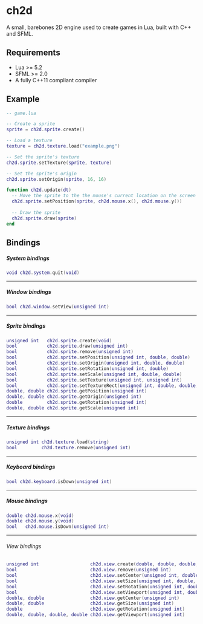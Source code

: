 # ch2d
A small, barebones 2D engine used to create games in Lua, built with C++ and SFML.

## Requirements

*  Lua >= 5.2
*  SFML >= 2.0
*  A fully C++11 compliant compiler

## Example

``` Lua
-- game.lua

-- Create a sprite
sprite = ch2d.sprite.create()

-- Load a texture
texture = ch2d.texture.load("example.png")

-- Set the sprite's texture
ch2d.sprite.setTexture(sprite, texture)

-- Set the sprite's origin
ch2d.sprite.setOrigin(sprite, 16, 16)

function ch2d.update(dt)
  -- Move the sprite to the the mouse's current location on the screen
  ch2d.sprite.setPosition(sprite, ch2d.mouse.x(), ch2d.mouse.y())
  
  -- Draw the sprite
  ch2d.sprite.draw(sprite)
end
```

## Bindings

##### System bindings

``` Lua
void ch2d.system.quit(void)
```

----

##### Window bindings

``` Lua
bool ch2d.window.setView(unsigned int)
```

----

##### Sprite bindings

``` Lua
unsigned int   ch2d.sprite.create(void)
bool           ch2d.sprite.draw(unsigned int)
bool           ch2d.sprite.remove(unsigned int)
bool           ch2d.sprite.setPosition(unsigned int, double, double)
bool           ch2d.sprite.setOrigin(unsigned int, double, double)
bool           ch2d.sprite.setRotation(unsigned int, double)
bool           ch2d.sprite.setScale(unsigned int, double, double)
bool           ch2d.sprite.setTexture(unsigned int, unsigned int)
bool           ch2d.sprite.setTextureRect(unsigned int, double, double, double, double)
double, double ch2d.sprite.getPosition(unsigned int)
double, double ch2d.sprite.getOrigin(unsigned int)
double         ch2d.sprite.getRotation(unsigned int)
double, double ch2d.sprite.getScale(unsigned int)
```

----

##### Texture bindings

``` Lua
unsigned int ch2d.texture.load(string)
bool         ch2d.texture.remove(unsigned int)
```

----

##### Keyboard bindings

``` Lua
bool ch2d.keyboard.isDown(unsigned int)
```

----

##### Mouse bindings

``` Lua
double ch2d.mouse.x(void)
double ch2d.mouse.y(void)
bool   ch2d.mouse.isDown(unsigned int)
```

----

###### View bindings

``` Lua
unsigned int                   ch2d.view.create(double, double, double, double)
bool                           ch2d.view.remove(unsigned int)
bool                           ch2d.view.setCenter(unsigned int, double, double)
bool                           ch2d.view.setSize(unsigned int, double, double)
bool                           ch2d.view.setRotation(unsigned int, double)
bool                           ch2d.view.setViewport(unsigned int, double, double, double, double)
double, double                 ch2d.view.getCenter(unsigned int)
double, double                 ch2d.view.getSize(unsigned int)
double                         ch2d.view.getRotation(unsigned int)
double, double, double, double ch2d.view.getViewport(unsigned int)
```
